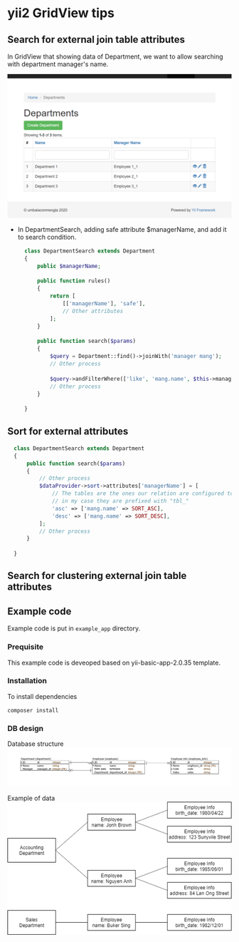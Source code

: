 # yii2 GridView tips

## Search for external join table attributes

In GridView that showing data of Department, we want to allow searching with department manager's name.

![Department list](images/DepartmentList.png)

* In DepartmentSearch, adding safe attribute $managerName, and add it to search condition.
  ```php
    class DepartmentSearch extends Department
    {
        public $managerName;

        public function rules()
        {
            return [
                [['managerName'], 'safe'],
                // Other attributes
            ];
        }

        public function search($params)
        {
            $query = Department::find()->joinWith('manager mang');
            // Other process

            $query->andFilterWhere(['like', 'mang.name', $this->managerName]);
            // Other process
        }

    }
  ```

## Sort for external attributes
  ```php
    class DepartmentSearch extends Department
    {
        public function search($params)
        {
            // Other process
            $dataProvider->sort->attributes['managerName'] = [
                // The tables are the ones our relation are configured to
                // in my case they are prefixed with "tbl_"
                'asc' => ['mang.name' => SORT_ASC],
                'desc' => ['mang.name' => SORT_DESC],
            ];
            // Other process
        }

    }
  ```

## Search for clustering external join table attributes

## Example code

Example code is put in `example_app` directory.

### Prequisite

This example code is deveoped based on yii-basic-app-2.0.35 template.

### Installation

To install dependencies
```shell
composer install
```

### DB design

Database structure
![ERD](images/GridViewExample.png)

Example of data
![Data Sample](images/GridViewExampleData.png)
